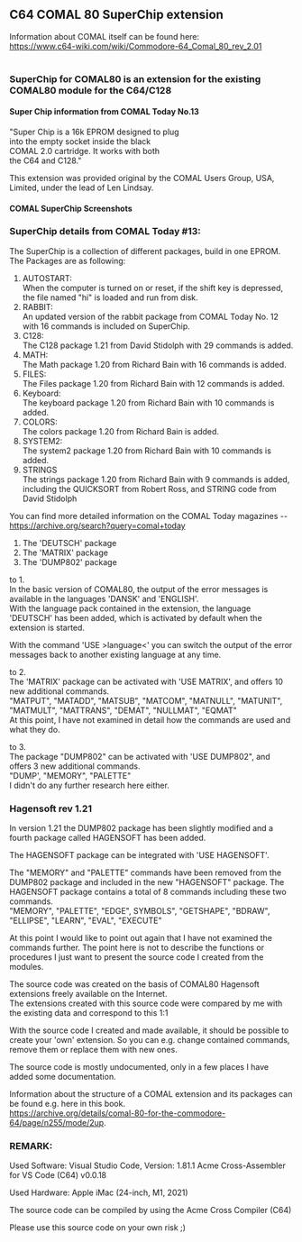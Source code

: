 ## C64 COMAL 80 SuperChip extension

Information about COMAL itself can be found here:<br />
https://www.c64-wiki.com/wiki/Commodore-64_Comal_80_rev_2.01<br />
<br />

### SuperChip for COMAL80 is an extension for the existing COMAL80 module for the C64/C128

#### Super Chip information from COMAL Today No.13

"Super Chip is a 16k EPROM designed to plug<br />
into the empty socket inside the black<br />
COMAL 2.0 cartridge. It works with both<br />
the C64 and C128."

This extension was provided original by the COMAL Users Group, USA, Limited,
under the lead of Len Lindsay.

#### COMAL SuperChip Screenshots<br />


### SuperChip details from COMAL Today #13:

The SuperChip is a collection of different packages, build in one EPROM.
The Packages are as following:

   1. AUTOSTART:<br />
	  When the computer is turned on or reset, if the shift key is depressed, the file named "hi" is loaded and run from disk.
   2. RABBIT:<br />
      An updated version of the rabbit package from COMAL Today No. 12 with 16 commands is included on SuperChip.
   3. C128:<br />
      The C128 package 1.21 from David Stidolph with 29 commands is added.
   4. MATH:<br />
      The Math package 1.20 from Richard Bain with 16 commands is added.
   5. FILES:<br />
      The Files package 1.20 from Richard Bain with 12 commands is added.
   6. Keyboard:<br />
      The keyboard package 1.20 from Richard Bain with 10 commands is added.
   7. COLORS:<br />
      The colors package 1.20 from Richard Bain is added.
   8. SYSTEM2:<br />
      The system2 package 1.20 from Richard Bain with 10 commands is added.
   9. STRINGS<br />
      The strings package 1.20 from Richard Bain with 9 commands is added, including the QUICKSORT from Robert Ross, and STRING code from David Stidolph<br />

You can find more detailed information on the COMAL Today magazines -- https://archive.org/search?query=comal+today


   1. The 'DEUTSCH' package
   2. The 'MATRIX' package
   3. The 'DUMP802' package

to 1.
<br />
In the basic version of COMAL80, the output of the error messages is available in the languages 'DANSK' and 'ENGLISH'.<br />
With the language pack contained in the extension, the language 'DEUTSCH' has been added, which is activated by default when the extension is started.

With the command 'USE >language<' you can switch the output of the error messages back to another existing language at any time.

to 2.
<br />
The 'MATRIX' package can be activated with 'USE MATRIX', and offers 10 new additional commands.<br />
   "MATPUT", "MATADD", "MATSUB", "MATCOM", "MATNULL", "MATUNIT", "MATMULT", "MATTRANS", "DEMAT", "NULLMAT", "EQMAT"
<br />
At this point, I have not examined in detail how the commands are used and what they do.

to 3.
<br />
The package "DUMP802" can be activated with 'USE DUMP802", and offers 3 new additional commands.<br />
   "DUMP', "MEMORY", "PALETTE"
<br />
I didn't do any further research here either.

### Hagensoft rev 1.21
In version 1.21 the DUMP802 package has been slightly modified and a fourth package called HAGENSOFT has been added.

The HAGENSOFT package can be integrated with 'USE HAGENSOFT'.

The "MEMORY" and "PALETTE" commands have been removed from the DUMP802 package and included in the new "HAGENSOFT" package.
The HAGENSOFT package contains a total of 8 commands including these two commands.<br />
     "MEMORY", "PALETTE", "EDGE", SYMBOLS", "GETSHAPE", "BDRAW", "ELLIPSE", "LEARN", "EVAL", "EXECUTE"


At this point I would like to point out again that I have not examined the commands further.
The point here is not to describe the functions or procedures
I just want to present the source code I created from the modules.

The source code was created on the basis of COMAL80 Hagensoft extensions freely available on the Internet.<br />
The extensions created with this source code were compared by me with the existing data and correspond to this 1:1

With the source code I created and made available, it should be possible to create your 'own' extension.
So you can e.g. change contained commands, remove them or replace them with new ones.

The source code is mostly undocumented, only in a few places I have added some documentation.

Information about the structure of a COMAL extension and its packages can be found e.g. here in this book.<br />
https://archive.org/details/comal-80-for-the-commodore-64/page/n255/mode/2up.


### REMARK:

Used Software:
Visual Studio Code, Version: 1.81.1
Acme Cross-Assembler for VS Code (C64) v0.0.18

Used Hardware:
Apple iMac (24-inch, M1, 2021)

The source code can be compiled by using the Acme Cross Compiler (C64)

Please use this source code on your own risk ;)
